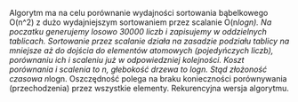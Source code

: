 Algorytm ma na celu porównanie wydajności sortowania bąbelkowego O(n^2) z dużo wydajniejszym sortowaniem przez scalanie O(n*logn). Na poczatku generujemy losowo 30000 liczb i zapisujemy w oddzielnych tablicach. Sortowanie przez scalanie działa na zasadzie podziału tablicy na mniejsze aż do dojścia do elementów atomowych (pojedyńczych liczb), porównaniu ich i scaleniu już w odpowiedzniej kolejności. Koszt porównania i scalenia to n, głebokość drzewa to logn. Stąd złożoność czasowa n*logn. Oszczędność polega na braku konieczności porównywania (przechodzenia) przez wszystkie elementy. Rekurencyjna wersja algorytmu.

